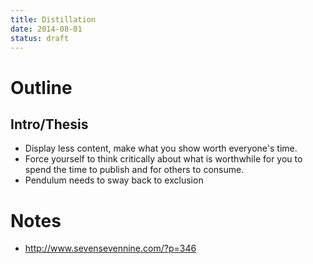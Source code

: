 ```yaml
---
title: Distillation
date: 2014-08-01
status: draft
---
```


# Outline

## Intro/Thesis

* Display less content, make what you show worth everyone's time.
* Force yourself to think critically about what is worthwhile for you to spend the time to publish and for others to consume.
* Pendulum needs to sway back to exclusion


# Notes

* http://www.sevensevennine.com/?p=346